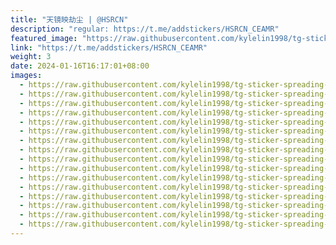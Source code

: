 ```yaml
---
title: "天镜映劫尘 | @HSRCN"
description: "regular: https://t.me/addstickers/HSRCN_CEAMR"
featured_image: "https://raw.githubusercontent.com/kylelin1998/tg-sticker-spreading-worldwide-images/main/img/fba0e410-7ab4-47f3-a5d1-3f83b9351c4d.jpg"
link: "https://t.me/addstickers/HSRCN_CEAMR"
weight: 3
date: 2024-01-16T16:17:01+08:00
images:
  - https://raw.githubusercontent.com/kylelin1998/tg-sticker-spreading-worldwide-images/main/img/fba0e410-7ab4-47f3-a5d1-3f83b9351c4d.jpg
  - https://raw.githubusercontent.com/kylelin1998/tg-sticker-spreading-worldwide-images/main/img/a3b276ec-b6fc-4c2f-8970-39a4d957012d.jpg
  - https://raw.githubusercontent.com/kylelin1998/tg-sticker-spreading-worldwide-images/main/img/c5117d82-59be-4785-97c1-fecc13d12964.jpg
  - https://raw.githubusercontent.com/kylelin1998/tg-sticker-spreading-worldwide-images/main/img/51471607-08b4-4522-942c-9a51bb05850a.jpg
  - https://raw.githubusercontent.com/kylelin1998/tg-sticker-spreading-worldwide-images/main/img/8ec131d8-7886-4479-8024-2abc26e219ef.jpg
  - https://raw.githubusercontent.com/kylelin1998/tg-sticker-spreading-worldwide-images/main/img/8d345594-164b-476d-84c8-07674e0f811d.jpg
  - https://raw.githubusercontent.com/kylelin1998/tg-sticker-spreading-worldwide-images/main/img/2a8a3f8d-7a7b-4e45-87ac-35c799578535.jpg
  - https://raw.githubusercontent.com/kylelin1998/tg-sticker-spreading-worldwide-images/main/img/a1e15946-fd79-435d-9cec-4fb3b59471ec.jpg
  - https://raw.githubusercontent.com/kylelin1998/tg-sticker-spreading-worldwide-images/main/img/eda4218c-a39d-4002-86b4-a66d2f37a32a.jpg
  - https://raw.githubusercontent.com/kylelin1998/tg-sticker-spreading-worldwide-images/main/img/35011420-c699-49cf-8996-1e9ba7bb401a.jpg
  - https://raw.githubusercontent.com/kylelin1998/tg-sticker-spreading-worldwide-images/main/img/ca763b91-a780-4d42-91a3-ac1c84c8768f.jpg
  - https://raw.githubusercontent.com/kylelin1998/tg-sticker-spreading-worldwide-images/main/img/3bd94637-d68e-4e41-bd3b-a96b6b4aa784.jpg
  - https://raw.githubusercontent.com/kylelin1998/tg-sticker-spreading-worldwide-images/main/img/d9d49c8b-7b9d-4e0d-af9d-568d287faa97.jpg
  - https://raw.githubusercontent.com/kylelin1998/tg-sticker-spreading-worldwide-images/main/img/d7beffd1-1a25-4593-a8ad-26f17da44284.jpg
  - https://raw.githubusercontent.com/kylelin1998/tg-sticker-spreading-worldwide-images/main/img/cd4aca19-3332-4758-8d41-19edaa4dce1b.jpg
  - https://raw.githubusercontent.com/kylelin1998/tg-sticker-spreading-worldwide-images/main/img/ac8b3e86-7d26-4ee0-b873-9937f0d5af9d.jpg
---
```

